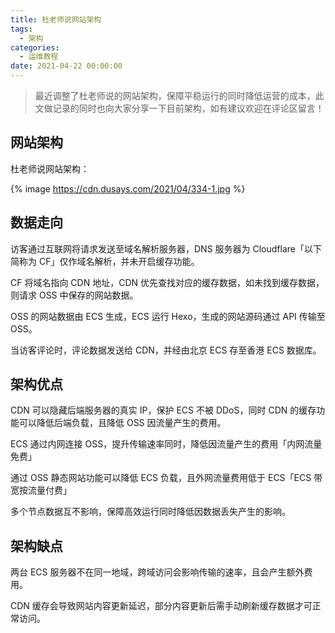 ```yaml
---
title: 杜老师说网站架构
tags:
  - 架构
categories:
  - 运维教程
date: 2021-04-22 00:00:00
---
```


> 最近调整了杜老师说的网站架构，保障平稳运行的同时降低运营的成本，此文做记录的同时也向大家分享一下目前架构，如有建议欢迎在评论区留言！

<!-- more -->

## 网站架构

杜老师说网站架构：

{% image https://cdn.dusays.com/2021/04/334-1.jpg %}

## 数据走向

访客通过互联网将请求发送至域名解析服务器，DNS 服务器为 Cloudflare「以下简称为 CF」仅作域名解析，并未开启缓存功能。

CF 将域名指向 CDN 地址，CDN 优先查找对应的缓存数据，如未找到缓存数据，则请求 OSS 中保存的网站数据。

OSS 的网站数据由 ECS 生成，ECS 运行 Hexo，生成的网站源码通过 API 传输至 OSS。

当访客评论时，评论数据发送给 CDN，并经由北京 ECS 存至香港 ECS 数据库。

## 架构优点

CDN 可以隐藏后端服务器的真实 IP，保护 ECS 不被 DDoS，同时 CDN 的缓存功能可以降低后端负载，且降低 OSS 因流量产生的费用。

ECS 通过内网连接 OSS，提升传输速率同时，降低因流量产生的费用「内网流量免费」

通过 OSS 静态网站功能可以降低 ECS 负载，且外网流量费用低于 ECS「ECS 带宽按流量付费」

多个节点数据互不影响，保障高效运行同时降低因数据丢失产生的影响。

## 架构缺点

两台 ECS 服务器不在同一地域，跨域访问会影响传输的速率，且会产生额外费用。

CDN 缓存会导致网站内容更新延迟，部分内容更新后需手动刷新缓存数据才可正常访问。
